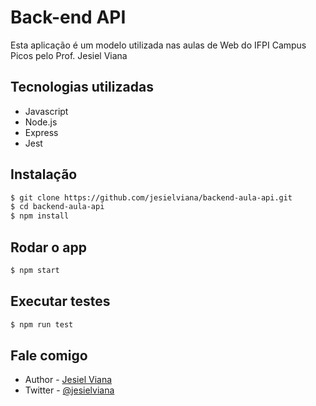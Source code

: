 
# Back-end API 

Esta aplicação é um modelo utilizada nas aulas de Web do IFPI Campus Picos pelo Prof. Jesiel Viana

## Tecnologias utilizadas
- Javascript
- Node.js
- Express
- Jest

## Instalação

```bash
$ git clone https://github.com/jesielviana/backend-aula-api.git
$ cd backend-aula-api
$ npm install
```

## Rodar o app

```bash
$ npm start
```

## Executar testes

```bash
$ npm run test
```
## Fale comigo

- Author - [Jesiel Viana](https://jesielviana.com)
- Twitter - [@jesielviana](https://twitter.com/jesielviana)

